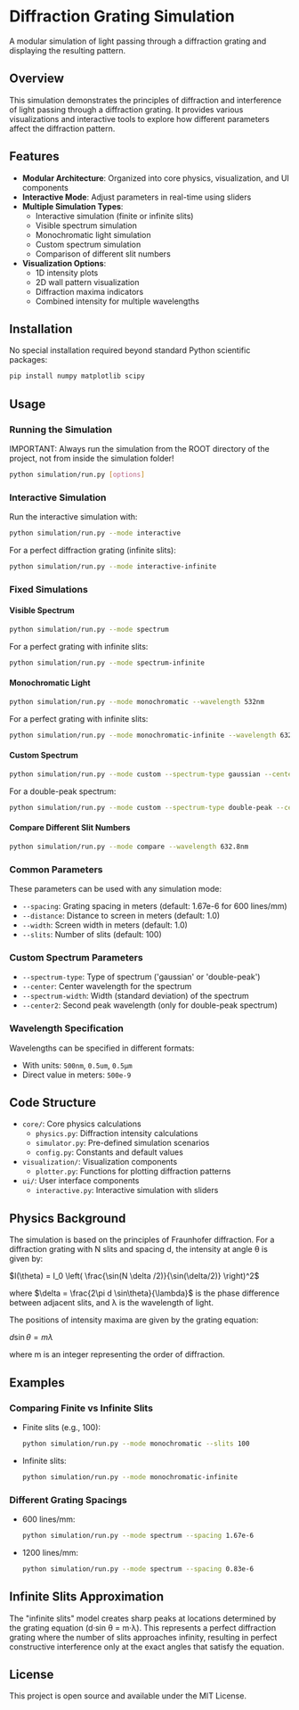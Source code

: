 # Diffraction Grating Simulation

A modular simulation of light passing through a diffraction grating and displaying the resulting pattern.

## Overview

This simulation demonstrates the principles of diffraction and interference of light passing through a diffraction grating. It provides various visualizations and interactive tools to explore how different parameters affect the diffraction pattern.

## Features

- **Modular Architecture**: Organized into core physics, visualization, and UI components
- **Interactive Mode**: Adjust parameters in real-time using sliders
- **Multiple Simulation Types**:
  - Interactive simulation (finite or infinite slits)
  - Visible spectrum simulation
  - Monochromatic light simulation
  - Custom spectrum simulation
  - Comparison of different slit numbers
- **Visualization Options**:
  - 1D intensity plots
  - 2D wall pattern visualization
  - Diffraction maxima indicators
  - Combined intensity for multiple wavelengths

## Installation

No special installation required beyond standard Python scientific packages:

```bash
pip install numpy matplotlib scipy
```

## Usage

### Running the Simulation

IMPORTANT: Always run the simulation from the ROOT directory of the project, not from inside the simulation folder!

```bash
python simulation/run.py [options]
```

### Interactive Simulation

Run the interactive simulation with:

```bash
python simulation/run.py --mode interactive
```

For a perfect diffraction grating (infinite slits):

```bash
python simulation/run.py --mode interactive-infinite
```

### Fixed Simulations

#### Visible Spectrum

```bash
python simulation/run.py --mode spectrum
```

For a perfect grating with infinite slits:

```bash
python simulation/run.py --mode spectrum-infinite
```

#### Monochromatic Light

```bash
python simulation/run.py --mode monochromatic --wavelength 532nm
```

For a perfect grating with infinite slits:

```bash
python simulation/run.py --mode monochromatic-infinite --wavelength 632.8nm
```

#### Custom Spectrum

```bash
python simulation/run.py --mode custom --spectrum-type gaussian --center 550nm --spectrum-width 30nm
```

For a double-peak spectrum:

```bash
python simulation/run.py --mode custom --spectrum-type double-peak --center 450nm --center2 650nm --spectrum-width 20nm
```

#### Compare Different Slit Numbers

```bash
python simulation/run.py --mode compare --wavelength 632.8nm
```

### Common Parameters

These parameters can be used with any simulation mode:

- `--spacing`: Grating spacing in meters (default: 1.67e-6 for 600 lines/mm)
- `--distance`: Distance to screen in meters (default: 1.0)
- `--width`: Screen width in meters (default: 1.0)
- `--slits`: Number of slits (default: 100)

### Custom Spectrum Parameters

- `--spectrum-type`: Type of spectrum ('gaussian' or 'double-peak')
- `--center`: Center wavelength for the spectrum
- `--spectrum-width`: Width (standard deviation) of the spectrum
- `--center2`: Second peak wavelength (only for double-peak spectrum)

### Wavelength Specification

Wavelengths can be specified in different formats:

- With units: `500nm`, `0.5um`, `0.5µm`
- Direct value in meters: `500e-9`

## Code Structure

- `core/`: Core physics calculations
  - `physics.py`: Diffraction intensity calculations
  - `simulator.py`: Pre-defined simulation scenarios
  - `config.py`: Constants and default values
- `visualization/`: Visualization components
  - `plotter.py`: Functions for plotting diffraction patterns
- `ui/`: User interface components
  - `interactive.py`: Interactive simulation with sliders

## Physics Background

The simulation is based on the principles of Fraunhofer diffraction. For a diffraction grating with N slits and spacing d, the intensity at angle θ is given by:

$I(\theta) = I_0 \left( \frac{\sin(N \delta /2)}{\sin(\delta/2)} \right)^2$

where $\delta = \frac{2\pi d \sin\theta}{\lambda}$ is the phase difference between adjacent slits, and λ is the wavelength of light.

The positions of intensity maxima are given by the grating equation:

$d \sin\theta = m\lambda$

where m is an integer representing the order of diffraction.

## Examples

### Comparing Finite vs Infinite Slits

- Finite slits (e.g., 100): 
  ```bash
  python simulation/run.py --mode monochromatic --slits 100
  ```
- Infinite slits: 
  ```bash
  python simulation/run.py --mode monochromatic-infinite
  ```

### Different Grating Spacings

- 600 lines/mm: 
  ```bash
  python simulation/run.py --mode spectrum --spacing 1.67e-6
  ```
- 1200 lines/mm: 
  ```bash
  python simulation/run.py --mode spectrum --spacing 0.83e-6
  ```

## Infinite Slits Approximation

The "infinite slits" model creates sharp peaks at locations determined by the grating equation (d·sin θ = m·λ). This represents a perfect diffraction grating where the number of slits approaches infinity, resulting in perfect constructive interference only at the exact angles that satisfy the equation.

## License

This project is open source and available under the MIT License.